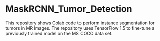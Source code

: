# MaskRCNN_Tumor_Detection
This repository shows Colab code to perform instance segmentation for tumors in MR Images.
The repository uses TensorFlow 1.5 to fine-tune a previously trained model on the MS COCO data set.
